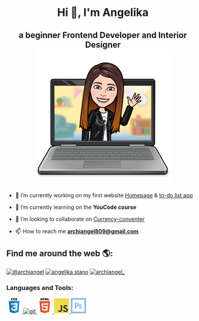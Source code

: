 <h1 align="center">Hi 👋, I'm Angelika</h1> 

<h2 align="center">
a beginner Frontend Developer and Interior Designer<br>
<img src="https://raw.githubusercontent.com/archiangel-lab/homepage/main/images/laptop%20wave.png" alt="drawing" width="350"/>
</h2>


- 🔭 I’m currently working on my first website [Homepage](https://archiangel-lab.github.io/homepage/) & [to-do list app](https://archiangel-lab.github.io/-to-do-list/)

- 🌱 I’m currently learning on the **YouCode course**

- 👯 I’m looking to collaborate on [Currency-conventer](https://archiangel-lab.github.io/currency-conventer/)

- 📫 How to reach me **archiangel809@gmail.com**

<h2 align="left">Find me around the web 🌎:
</h2>
<p align="left">
<a href="https://codepen.io/Archiangel" target="blank"><img align="center" src="https://raw.githubusercontent.com/rahuldkjain/github-profile-readme-generator/master/src/images/icons/Social/codepen.svg" alt="@archiangel" height="30" width="40" /></a>
<a href="https://pl.linkedin.com/in/angelika-stano-7357a5106" target="blank"><img align="center" src="https://raw.githubusercontent.com/rahuldkjain/github-profile-readme-generator/master/src/images/icons/Social/linked-in-alt.svg" alt="angelika stano" height="30" width="40" /></a>
<a href="https://instagram.com/archiangel_" target="blank"><img align="center" src="https://raw.githubusercontent.com/rahuldkjain/github-profile-readme-generator/master/src/images/icons/Social/instagram.svg" alt="archiangel_" height="30" width="40" /></a>
</p>

<h3 align="left">Languages and Tools:</h3>
<p align="left"> <a href="https://www.w3schools.com/css/" target="_blank" rel="noreferrer"> <img src="https://raw.githubusercontent.com/devicons/devicon/master/icons/css3/css3-original-wordmark.svg" alt="css3" width="40" height="40"/> </a> <a href="https://git-scm.com/" target="_blank" rel="noreferrer"> <img src="https://www.vectorlogo.zone/logos/git-scm/git-scm-icon.svg" alt="git" width="40" height="40"/> </a> <a href="https://www.w3.org/html/" target="_blank" rel="noreferrer"> <img src="https://raw.githubusercontent.com/devicons/devicon/master/icons/html5/html5-original-wordmark.svg" alt="html5" width="40" height="40"/> </a> <a href="https://developer.mozilla.org/en-US/docs/Web/JavaScript" target="_blank" rel="noreferrer"> <img src="https://raw.githubusercontent.com/devicons/devicon/master/icons/javascript/javascript-original.svg" alt="javascript" width="40" height="40"/> </a> <a href="https://www.photoshop.com/en" target="_blank" rel="noreferrer"> <img src="https://raw.githubusercontent.com/devicons/devicon/master/icons/photoshop/photoshop-line.svg" alt="photoshop" width="40" height="40"/> </a> </p>


<!---
archiangel-lab/archiangel-lab is a ✨ special ✨ repository because its `README.md` (this file) appears on your GitHub profile.
You can click the Preview link to take a look at your changes.
--->
